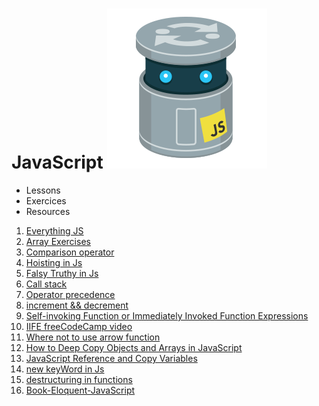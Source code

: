 # JavaScript ![](./img/js.gif)

- Lessons
- Exercices
- Resources

1. [Everything JS](https://javascript.info/)
2. [Array Exercises](https://www.freecodecamp.org/learn/javascript-algorithms-and-data-structures/basic-javascript/store-multiple-values-in-one-variable-using-javascript-arrays)
3. [Comparison operator](https://illustrated.dev/fruit-comparison)
4. [Hoisting in Js](https://gomakethings.com/function-expressions-vs-function-declarations/)
5. [Falsy Truthy in Js](https://developer.mozilla.org/en-US/docs/Glossary/Falsy)
6. [Call stack](https://www.youtube.com/watch?v=W8AeMrVtFLY)
7. [Operator precedence](https://developer.mozilla.org/en-US/docs/Web/JavaScript/Reference/Operators/Operator_Precedence)
8. [increment && decrement](https://codeburst.io/javascript-increment-and-decrement-8c223858d5ed)
9. [Self-invoking Function or Immediately Invoked Function Expressions](https://blog.mgechev.com/2012/08/29/self-invoking-functions-in-javascript-or-immediately-invoked-function-expression/)
10. [IIFE freeCodeCamp video](https://www.youtube.com/watch?v=3cbiZV4H22c)
11. [Where not to use arrow function](https://wesbos.com/arrow-function-no-no/)
12. [How to Deep Copy Objects and Arrays in JavaScript](https://medium.com/javascript-in-plain-english/how-to-deep-copy-objects-and-arrays-in-javascript-7c911359b089)
13. [JavaScript Reference and Copy Variables](https://hackernoon.com/javascript-reference-and-copy-variables-b0103074fdf0)
14. [new keyWord in Js](https://developer.mozilla.org/en-US/docs/Web/JavaScript/Reference/Operators/new)
15. [destructuring in functions](https://simonsmith.io/destructuring-objects-as-function-parameters-in-es6)
16. [Book-Eloquent-JavaScript](https://eloquentjavascript.net/)
